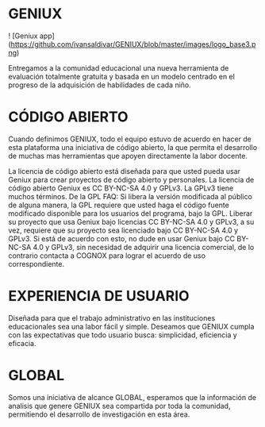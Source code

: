 # GENIUX

! [Geniux app] (https://github.com/ivansaldivar/GENIUX/blob/master/images/logo_base3.png)

Entregamos a la comunidad educacional una nueva herramienta de evaluación totalmente gratuita y basada en un modelo centrado en el progreso de la adquisición de habilidades de cada niño.


# CÓDIGO ABIERTO
Cuando definimos GENIUX, todo el equipo estuvo de acuerdo en hacer de esta plataforma una iniciativa de código abierto, la que permita el desarrollo de muchas mas herramientas que apoyen directamente la labor docente.

La licencia de código abierto está diseñada para que usted pueda usar Geniux para crear proyectos de código abierto y personales. La licencia de código abierto Geniux es CC BY-NC-SA 4.0 y GPLv3. La GPLv3 tiene muchos términos. De la GPL FAQ: Si libera la versión modificada al público de alguna manera, la GPL requiere que usted haga el código fuente modificado disponible para los usuarios del programa, bajo la GPL.
Liberar su proyecto que usa Geniux bajo licencias CC BY-NC-SA 4.0 y GPLv3, a su vez, requiere que su proyecto sea licenciado bajo CC BY-NC-SA 4.0 y GPLv3. Si está de acuerdo con esto, no dude en usar Geniux bajo CC BY-NC-SA 4.0 y GPLv3, sin necesidad de adquirir una licencia comercial, de lo contrario contacta a COGNOX para lograr el acuerdo de uso correspondiente.

# EXPERIENCIA DE USUARIO
Diseñada para que el trabajo administrativo en las instituciones educacionales sea una labor fácil y simple.
Deseamos que GENIUX cumpla con las expectativas que todo usuario busca: simplicidad, eficiencia y eficacia.

# GLOBAL
Somos una iniciativa de alcance GLOBAL, esperamos que la información de analisis que genere GENIUX sea
compartida por toda la comunidad, permitiendo el desarrollo de investigación en esta área.
